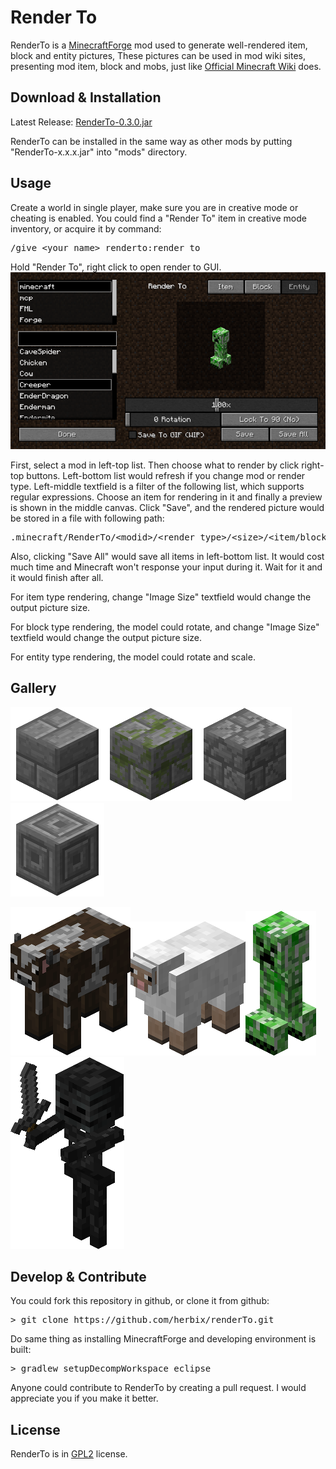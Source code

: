 Render To
====

RenderTo is a <a href="http://files.minecraftforge.net/">MinecraftForge</a> mod used to generate
well-rendered item, block and entity pictures, These pictures can be used in mod wiki sites, 
presenting mod item, block and mobs, just like <a href="http://minecraft.gamepedia.com/">Official
Minecraft Wiki</a> does.

<h2>Download & Installation</h2>
Latest Release: <a href="https://github.com/herbix/renderTo/raw/master/build/libs/RenderTo-0.3.0.jar">RenderTo-0.3.0.jar</a>

RenderTo can be installed in the same way as other mods by putting "RenderTo-x.x.x.jar" into
"mods" directory.

<h2>Usage</h2>
Create a world in single player, make sure you are in creative mode or cheating is enabled. You
could find a "Render To" item in creative mode inventory, or acquire it by command:
<pre>
/give &lt;your name&gt; renderto:render_to
</pre>
Hold "Render To", right click to open render to GUI.

<img src="intro/gui.png"/>

First, select a mod in left-top list. Then choose what to render by click right-top buttons.
Left-bottom list would refresh if you change mod or render type. Left-middle textfield is a filter
of the following list, which supports regular expressions. Choose an item for rendering in
it and finally a preview is shown in the middle canvas. Click "Save", and the rendered picture
would be stored in a file with following path:
<pre>
.minecraft/RenderTo/&lt;modid&gt;/&lt;render type&gt;/&lt;size&gt;/&lt;item/block/entity name&gt;.png
</pre>

Also, clicking "Save All" would save all items in left-bottom list. It would cost much time and
Minecraft won't response your input during it. Wait for it and it would finish after all.

For item type rendering, change "Image Size" textfield would change the output picture size.

For block type rendering, the model could rotate, and change "Image Size" textfield would change the output picture size.

For entity type rendering, the model could rotate and scale.

<h2>Gallery</h2>

<img src="intro/b1.png"><img src="intro/b2.png"><img src="intro/b3.png"><img src="intro/b4.png">

<img src="intro/e1.png"><img src="intro/e2.png"><img src="intro/e3.png"><img src="intro/e4.png">

<h2>Develop & Contribute</h2>
You could fork this repository in github, or clone it from github:
<pre>
> git clone https://github.com/herbix/renderTo.git
</pre>
Do same thing as installing MinecraftForge and developing environment is built:
<pre>
> gradlew setupDecompWorkspace eclipse
</pre>

Anyone could contribute to RenderTo by creating a pull request. I would appreciate you if you make
it better.

<h2>License</h2>
RenderTo is in <a href="LICENSE">GPL2</a> license.
